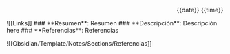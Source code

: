 <p align="right">{{date}} {{time}}</p>
![[Links]]
### **Resumen**: 
Resumen
### **Descripción**: 
Descripción here
### **Referencias**: 
Referencias

 ![[Obsidian/Template/Notes/Sections/Referencias]]